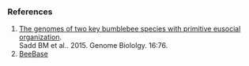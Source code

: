 ### References

1.  [The genomes of two key bumblebee species with primitive eusocial
    organization](http://europepmc.org/abstract/MED/25908251).\
    Sadd BM et al.. 2015. Genome Biololgy. 16:76.
2. [BeeBase](https://hymenoptera.elsiklab.missouri.edu/beebase)
